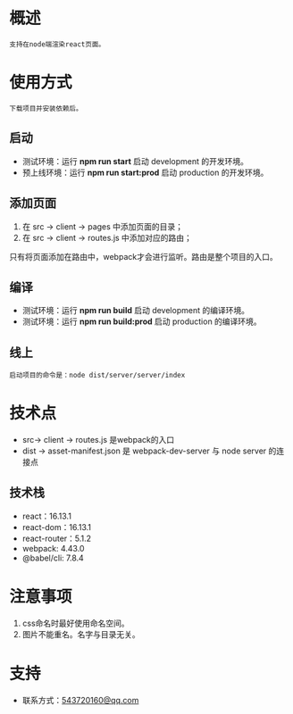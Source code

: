 # 概述
    支持在node端渲染react页面。

# 使用方式
    下载项目并安装依赖后。

## 启动
* 测试环境：运行 **npm run start** 启动 development 的开发环境。
* 预上线环境：运行 **npm run start:prod** 启动 production 的开发环境。 

## 添加页面
1. 在 src -> client -> pages 中添加页面的目录；
2. 在 src -> client -> routes.js 中添加对应的路由；

只有将页面添加在路由中，webpack才会进行监听。路由是整个项目的入口。

## 编译
* 测试环境：运行 **npm run build** 启动 development 的编译环境。
* 测试环境：运行 **npm run build:prod** 启动 production 的编译环境。

## 线上

    启动项目的命令是：node dist/server/server/index

# 技术点
* src-> client -> routes.js 是webpack的入口
* dist -> asset-manifest.json 是 webpack-dev-server 与 node server 的连接点

## 技术栈
* react：16.13.1
* react-dom：16.13.1
* react-router：5.1.2
* webpack: 4.43.0
* @babel/cli: 7.8.4

# 注意事项
1. css命名时最好使用命名空间。
2. 图片不能重名。名字与目录无关。

# 支持
* 联系方式：543720160@qq.com
